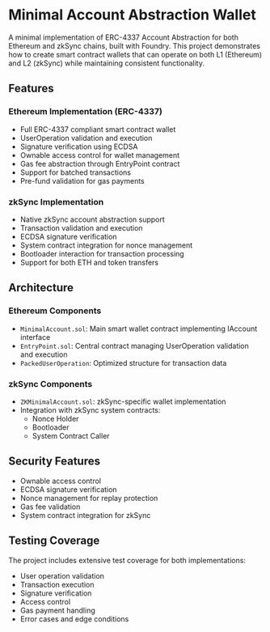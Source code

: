 # Minimal Account Abstraction Wallet

A minimal implementation of ERC-4337 Account Abstraction for both Ethereum and zkSync chains, built with Foundry. This project demonstrates how to create smart contract wallets that can operate on both L1 (Ethereum) and L2 (zkSync) while maintaining consistent functionality.

## Features

### Ethereum Implementation (ERC-4337)
- Full ERC-4337 compliant smart contract wallet
- UserOperation validation and execution
- Signature verification using ECDSA
- Ownable access control for wallet management
- Gas fee abstraction through EntryPoint contract
- Support for batched transactions
- Pre-fund validation for gas payments

### zkSync Implementation
- Native zkSync account abstraction support
- Transaction validation and execution
- ECDSA signature verification
- System contract integration for nonce management
- Bootloader interaction for transaction processing
- Support for both ETH and token transfers

## Architecture

### Ethereum Components
- `MinimalAccount.sol`: Main smart wallet contract implementing IAccount interface
- `EntryPoint.sol`: Central contract managing UserOperation validation and execution
- `PackedUserOperation`: Optimized structure for transaction data

### zkSync Components
- `ZKMinimalAccount.sol`: zkSync-specific wallet implementation
- Integration with zkSync system contracts:
  - Nonce Holder
  - Bootloader
  - System Contract Caller


## Security Features

- Ownable access control
- ECDSA signature verification
- Nonce management for replay protection
- Gas fee validation
- System contract integration for zkSync

## Testing Coverage

The project includes extensive test coverage for both implementations:
- User operation validation
- Transaction execution
- Signature verification
- Access control
- Gas payment handling
- Error cases and edge conditions
